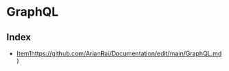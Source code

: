 # GraphQL

## Index

- [Item1](#https://github.com/ArianRai/Documentation/edit/main/GraphQL.md)https://github.com/ArianRai/Documentation/edit/main/GraphQL.md)
